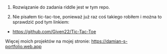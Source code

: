 1. Rozwiązanie do zadania riddle jest w tym repo.

2. Nie pisałem tic-tac-toe, ponieważ już raz coś takiego robiłem i można to sprawdzić pod tym linkiem:
  - https://github.com/Given22/Tic-Tac-Toe
  
  
Więcej moich projektów na mojej stronie: 
https://damian-s-portfolio.web.app
